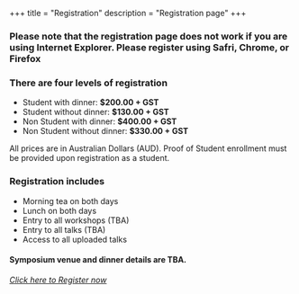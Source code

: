 +++
title = "Registration"
description = "Registration page"
+++

### Please note that the registration page does not work if you are using Internet Explorer.  Please register using Safri, Chrome, or Firefox


### There are four levels of registration
- Student with dinner: **$200.00 + GST**
- Student without dinner: **$130.00 + GST**
- Non Student with dinner: **$400.00 + GST**
- Non Student without dinner: **$330.00 + GST**

All prices are in Australian Dollars (AUD). Proof of Student enrollment must be provided upon registration as a student.



### Registration includes
- Morning tea on both days
- Lunch on both days
- Entry to all workshops (TBA)
- Entry to all talks (TBA)
- Access to all uploaded talks

#### Symposium venue and dinner details are TBA.

<div class="col-sm-12 text-center">
<p class="text-large">
	<a class="btn btn-template-main-big" target="_blank" href="https://shop.adelaide.edu.au/konakart/More.../Conferences/Faculty-Sciences/Ranked-Set-Sampling%3A-translating-the-theory-to-applications-in-agriculture-and-natural-sciences/Agriculture%2C-Food-%26-Wine-141/2_2250.action?cust-sign-in-method=public">
	<i class="fa fa-user-plus"> Click here to Register now</i>
	</a>
	</p>
</div>

